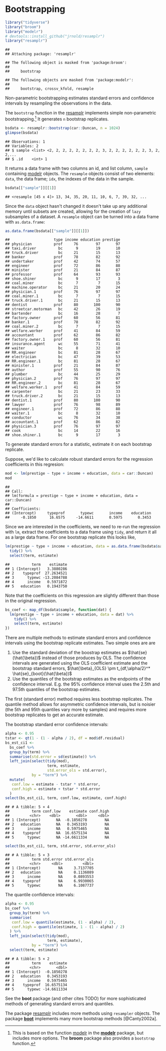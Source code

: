 
# Bootstrapping


```r
library("tidyverse")
library("broom")
library("modelr")
# devtools::install_github("jrnold/resamplr")
library("resamplr")
```

```
## 
## Attaching package: 'resamplr'
```

```
## The following object is masked from 'package:broom':
## 
##     bootstrap
```

```
## The following objects are masked from 'package:modelr':
## 
##     bootstrap, crossv_kfold, resample
```


Non-parametric bootstrapping estimates standard errors and confidence intervals by resampling the observations in the data.

The `bootstrap` function in the [resamplr](https://github.com/resmaplr) implements simple non-parametric bootstrapping.[^bootstrap]
It generates `n` bootstrap replicates. 

```r
bsdata <- resamplr::bootstrap(car::Duncan, n = 1024)
glimpse(bsdata)
```

```
## Observations: 1
## Variables: 2
## $ sample <list> <2, 2, 2, 2, 2, 2, 2, 2, 3, 2, 2, 2, 2, 2, 2, 3, 2, 2,...
## $ .id    <int> 1
```
It returns a data frame with two columns an id, and list column, `sample` containing [modelr](https://www.rdocumentation.org/packages/modelr/topics/resample) objects.
The `resample` objects consist of two elements: `data`, the data frame; `idx`, the indexes of the data in the sample.

```r
bsdata[["sample"]][[1]]
```

```
## <resample [45 x 4]> 13, 34, 35, 20, 11, 10, 6, 7, 39, 32, ...
```
Since the `data` object hasn't changed it doesn't take up any additional memory until subsets are created, allowing for the creation of `lazy` subsamples of a dataset.
A `resample` object can be turned into a data frame with `as.data.frame`:

```r
as.data.frame(bsdata[["sample"]][[1]])
```

```
##                    type income education prestige
## physician          prof     76        97       97
## taxi.driver          bc      9        19       10
## truck.driver         bc     21        15       13
## banker             prof     78        82       92
## undertaker         prof     42        74       57
## engineer           prof     72        86       88
## minister           prof     21        84       87
## professor          prof     64        93       93
## shoe.shiner          bc      9        17        3
## coal.miner           bc      7         7       15
## machine.operator     bc     21        20       24
## physician.1        prof     76        97       97
## coal.miner.1         bc      7         7       15
## truck.driver.1       bc     21        15       13
## dentist            prof     80       100       90
## streetcar.motorman   bc     42        26       19
## bartender            bc     16        28        7
## factory.owner      prof     60        56       81
## banker.1           prof     78        82       92
## coal.miner.2         bc      7         7       15
## welfare.worker     prof     41        84       59
## accountant         prof     62        86       82
## factory.owner.1    prof     60        56       81
## insurance.agent      wc     55        71       41
## waiter               bc      8        32       10
## RR.engineer          bc     81        28       67
## electrician          bc     47        39       53
## RR.engineer.1        bc     81        28       67
## minister.1         prof     21        84       87
## author             prof     55        90       76
## plumber              bc     44        25       29
## physician.2        prof     76        97       97
## RR.engineer.2        bc     81        28       67
## welfare.worker.1   prof     41        84       59
## carpenter            bc     21        23       33
## truck.driver.2       bc     21        15       13
## dentist.1          prof     80       100       90
## lawyer             prof     76        98       89
## engineer.1         prof     72        86       88
## waiter.1             bc      8        32       10
## conductor            wc     76        34       38
## accountant.1       prof     62        86       82
## physician.3        prof     76        97       97
## cook                 bc     14        22       16
## shoe.shiner.1        bc      9        17        3
```

[^bootstrap]: This is based on the function [modelr](https://www.rdocumentation.org/packages/modelr/topics/bootstrap) in the **[modelr](https://cran.r-project.org/package=modelr)** package, but includes more options. The **broom** package also provides a `bootstrap` function.

To generate standard errors for a statistic, estimate it on each bootstrap replicate.

Suppose, we'd like to calculate robust standard errors for the regression coefficients in this regresion:

```r
mod <- lm(prestige ~ type + income + education, data = car::Duncan)
mod
```

```
## 
## Call:
## lm(formula = prestige ~ type + income + education, data = car::Duncan)
## 
## Coefficients:
## (Intercept)     typeprof       typewc       income    education  
##     -0.1850      16.6575     -14.6611       0.5975       0.3453
```

Since we are interested in the coefficients, we need to re-run the regression with `lm`, extract the coefficients to a data frame using `tidy`, and return it all as a large data frame.
For one bootstrap replicate this looks like,

```r
lm(prestige ~ type + income + education, data = as.data.frame(bsdata$sample[[1]])) %>%
  tidy() %>%
  select(term, estimate)
```

```
##          term    estimate
## 1 (Intercept)   3.3880286
## 2    typeprof  27.2634521
## 3      typewc -13.2084788
## 4      income   0.5971872
## 5   education   0.1943750
```
Note that the coefficients on this regression are slightly different than those in the original regression.


```r
bs_coef <- map_df(bsdata$sample, function(dat) {
  lm(prestige ~ type + income + education, data = dat) %>%
    tidy() %>%
    select(term, estimate)
})
```

There are multiple methods to estimate standard errors and confidence intervals using the bootstrap replicate estimates.
Two simple ones are are

1. Use the standard deviation of the boostrap estimates as $\hat{se}(\hat{\beta})$ instead of those produces by OLS. The confidence intervals are generated using the OLS coefficient estimate and the bootstrap standard errors, $\hat{\beta}_{OLS} \pm t_{df,\alpha/2}^* \hat{se}_{boot}(\hat{\beta})$
2. Use the quantiles of the bootstrap estimates as the endpoints of the confidence interval. E.g. the 95% confidence interval uses the 2.5th and 97.5th quantiles of the bootstrap estimates.

The first (standard error) method requires less bootstrap replicates. The quantile method allows for
asymmetric confidence intervals, but is noisier (the 5th and 95th quantiles vary more by samples) and requires more bootstrap replicates to get an accurate estimate. 

The bootstrap standard error confidence intervals:

```r
alpha <- 0.95
tstar <- qt(1 - (1 - alpha / 2), df = mod$df.residual)
bs_est_ci1 <- 
  bs_coef %>%
  group_by(term) %>%
  summarise(std.error = sd(estimate)) %>%
  left_join(select(tidy(mod),
                   term, estimate,
                   std.error_ols = std.error),
            by = "term") %>%
  mutate(
   conf.low = estimate - tstar * std.error,
   conf.high = estimate + tstar * std.error    
  )
select(bs_est_ci1, term, conf.low, estimate, conf.high)
```

```
## # A tibble: 5 × 4
##          term conf.low    estimate conf.high
##         <chr>    <dbl>       <dbl>     <dbl>
## 1 (Intercept)       NA  -0.1850278        NA
## 2   education       NA   0.3453193        NA
## 3      income       NA   0.5975465        NA
## 4    typeprof       NA  16.6575134        NA
## 5      typewc       NA -14.6611334        NA
```

```r
select(bs_est_ci1, term, std.error, std.error_ols)
```

```
## # A tibble: 5 × 3
##          term std.error std.error_ols
##         <chr>     <dbl>         <dbl>
## 1 (Intercept)        NA     3.7137705
## 2   education        NA     0.1136089
## 3      income        NA     0.0893553
## 4    typeprof        NA     6.9930065
## 5      typewc        NA     6.1087737
```
The quantile confidence intervals:

```r
alpha <- 0.95
bs_coef %>%
  group_by(term) %>%
  summarise(
   conf.low = quantile(estimate, (1 - alpha) / 2),
   conf.high = quantile(estimate, 1 - (1 - alpha) / 2)
  ) %>%
  left_join(select(tidy(mod),
                   term, estimate),
            by = "term") %>%
  select(term, estimate)
```

```
## # A tibble: 5 × 2
##          term    estimate
##         <chr>       <dbl>
## 1 (Intercept)  -0.1850278
## 2   education   0.3453193
## 3      income   0.5975465
## 4    typeprof  16.6575134
## 5      typewc -14.6611334
```


See the **boot** package (and other cites TODO) for more sophisticated methods of generating standard errors and quantiles.

The package [resamplr](https://github.com/jrnold/resamplr) includes more methods using `resampler` objects.
The package **[boot](https://cran.r-project.org/package=boot)** implements many more bootstrap methods [@Canty2002a].
